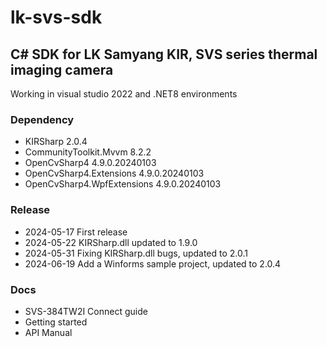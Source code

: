 # lk-svs-sdk

## C# SDK for LK Samyang KIR, SVS series thermal imaging camera
Working in visual studio 2022 and .NET8 environments  

### Dependency
- KIRSharp 2.0.4
- CommunityToolkit.Mvvm 8.2.2
- OpenCvSharp4 4.9.0.20240103
- OpenCvSharp4.Extensions 4.9.0.20240103
- OpenCvSharp4.WpfExtensions 4.9.0.20240103

### Release
- 2024-05-17	First release
- 2024-05-22	KIRSharp.dll updated to 1.9.0
- 2024-05-31    Fixing KIRSharp.dll bugs, updated to 2.0.1
- 2024-06-19    Add a Winforms sample project, updated to 2.0.4

### Docs
- SVS-384TW2I Connect guide
- Getting started
- API Manual

